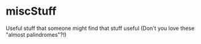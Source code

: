 miscStuff
=========

Useful stuff that someone might find that stuff useful (Don't you love these "almost palindromes"?!)
